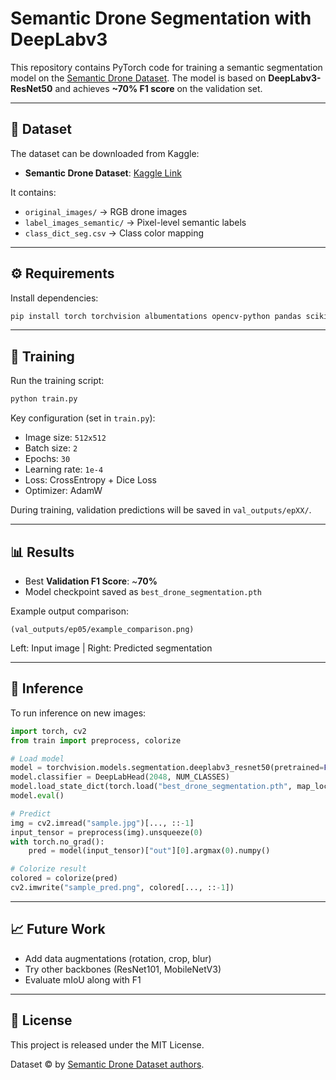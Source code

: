 # Semantic Drone Segmentation with DeepLabv3

This repository contains PyTorch code for training a semantic segmentation model on the [Semantic Drone Dataset](https://www.kaggle.com/datasets/bulentsiyah/semantic-drone-dataset). The model is based on **DeepLabv3-ResNet50** and achieves **\~70% F1 score** on the validation set.

---

## 📂 Dataset

The dataset can be downloaded from Kaggle:

* **Semantic Drone Dataset**: [Kaggle Link](https://www.kaggle.com/datasets/bulentsiyah/semantic-drone-dataset)

It contains:

* `original_images/` → RGB drone images
* `label_images_semantic/` → Pixel-level semantic labels
* `class_dict_seg.csv` → Class color mapping

---

## ⚙️ Requirements

Install dependencies:

```bash
pip install torch torchvision albumentations opencv-python pandas scikit-learn tqdm
```

---

## 🚀 Training

Run the training script:

```bash
python train.py
```

Key configuration (set in `train.py`):

* Image size: `512x512`
* Batch size: `2`
* Epochs: `30`
* Learning rate: `1e-4`
* Loss: CrossEntropy + Dice Loss
* Optimizer: AdamW

During training, validation predictions will be saved in `val_outputs/epXX/`.

---

## 📊 Results

* Best **Validation F1 Score**: \~**70%**
* Model checkpoint saved as `best_drone_segmentation.pth`

Example output comparison:

```
(val_outputs/ep05/example_comparison.png)
```

Left: Input image | Right: Predicted segmentation

---

## 🧪 Inference

To run inference on new images:

```python
import torch, cv2
from train import preprocess, colorize

# Load model
model = torchvision.models.segmentation.deeplabv3_resnet50(pretrained=False)
model.classifier = DeepLabHead(2048, NUM_CLASSES)
model.load_state_dict(torch.load("best_drone_segmentation.pth", map_location="cpu"))
model.eval()

# Predict
img = cv2.imread("sample.jpg")[..., ::-1]
input_tensor = preprocess(img).unsqueeze(0)
with torch.no_grad():
    pred = model(input_tensor)["out"][0].argmax(0).numpy()

# Colorize result
colored = colorize(pred)
cv2.imwrite("sample_pred.png", colored[..., ::-1])
```

---

## 📈 Future Work

* Add data augmentations (rotation, crop, blur)
* Try other backbones (ResNet101, MobileNetV3)
* Evaluate mIoU along with F1

---

## 📜 License

This project is released under the MIT License.

Dataset © by [Semantic Drone Dataset authors](https://www.kaggle.com/datasets/bulentsiyah/semantic-drone-dataset).

